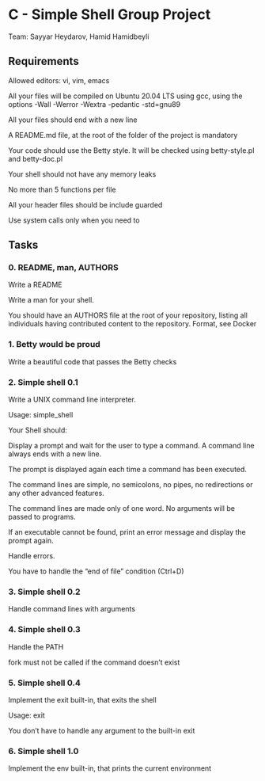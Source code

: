 # C - Simple Shell Group Project
Team: Sayyar Heydarov, Hamid Hamidbeyli

## Requirements

Allowed editors: vi, vim, emacs

All your files will be compiled on Ubuntu 20.04 LTS using gcc, using the options -Wall -Werror -Wextra -pedantic -std=gnu89

All your files should end with a new line

A README.md file, at the root of the folder of the project is mandatory

Your code should use the Betty style. It will be checked using betty-style.pl and betty-doc.pl

Your shell should not have any memory leaks

No more than 5 functions per file

All your header files should be include guarded

Use system calls only when you need to 


## Tasks

### 0. README, man, AUTHORS
Write a README

Write a man for your shell.

You should have an AUTHORS file at the root of your repository, listing all individuals having contributed content to the repository. Format, see Docker

### 1. Betty would be proud
Write a beautiful code that passes the Betty checks

### 2. Simple shell 0.1
Write a UNIX command line interpreter.

Usage: simple_shell

Your Shell should:

Display a prompt and wait for the user to type a command. A command line always ends with a new line.

The prompt is displayed again each time a command has been executed.

The command lines are simple, no semicolons, no pipes, no redirections or any other advanced features.

The command lines are made only of one word. No arguments will be passed to programs.

If an executable cannot be found, print an error message and display the prompt again.

Handle errors.

You have to handle the “end of file” condition (Ctrl+D)

### 3. Simple shell 0.2
Handle command lines with arguments

### 4. Simple shell 0.3

Handle the PATH

fork must not be called if the command doesn’t exist
### 5. Simple shell 0.4

Implement the exit built-in, that exits the shell

Usage: exit

You don’t have to handle any argument to the built-in exit

### 6. Simple shell 1.0

Implement the env built-in, that prints the current environment
